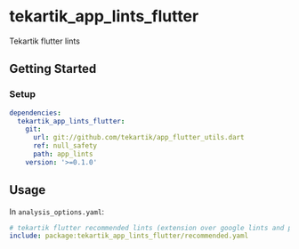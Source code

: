 # tekartik_app_lints_flutter

Tekartik flutter lints

## Getting Started

### Setup

```yaml
dependencies:
  tekartik_app_lints_flutter:
    git:
      url: git://github.com/tekartik/app_flutter_utils.dart
      ref: null_safety
      path: app_lints
    version: '>=0.1.0'
```

## Usage

In `analysis_options.yaml`:

```yaml
# tekartik flutter recommended lints (extension over google lints and pedantic)
include: package:tekartik_app_lints_flutter/recommended.yaml
```